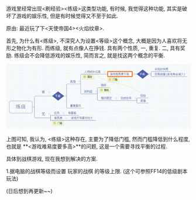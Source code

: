 游戏里经常出现<刷经验><练级>这类型功能, 有时候, 我觉得这种功能, 其实是破坏了游戏的娱乐性, 但是有时候觉得又不至于如此.

原由: 最近玩了下<天使帝国4><火焰纹章>.

首先, 为什么有<练级>, 不深究人为设置<等级>这个概念, 大概是因为人喜欢将无形之物化为有形. 而练级, 就有点像人在挣钱. 具有两个性质, 一, 重复. 二, 具有奖励. 练级会不会降低游戏的娱乐性, 简而言之, 就是找这两个概念的平衡.

![img](734cb20b2901b05e37e6cbedc14a67b9_hd.jpg)

上图可知, 我认为, <练级>这种存在, 主要为了降低门槛, 然而门槛降低到什么程度, 也就是 **<游戏难易度要多高>**的问题, 这是一个需要寻找平衡的过程.

具体到战棋游戏, 现在我想到解决的方案.

1.据电脑的战棋等级而设置 玩家的战棋 的等级上限. (这个可参照FF14的低级剧本玩法)

(日后想到再更新~~)
